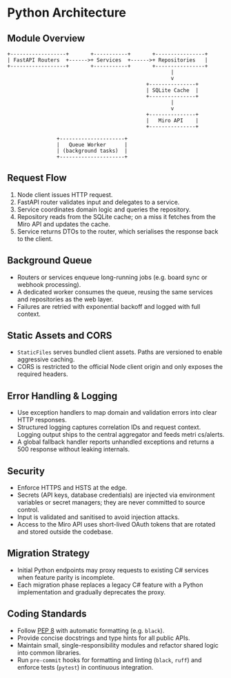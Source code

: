 # Python Architecture

## Module Overview

```text
+------------------+       +-----------+       +----------------+
| FastAPI Routers  +------>+ Services  +------>+ Repositories   |
+------------------+       +-----------+       +----------------+
                                                     |
                                                     v
                                             +---------------+
                                             | SQLite Cache  |
                                             +---------------+
                                                     |
                                                     v
                                             +---------------+
                                             |   Miro API    |
                                             +---------------+

                +---------------------+
                |   Queue Worker      |
                | (background tasks)  |
                +---------------------+
```

## Request Flow

1. Node client issues HTTP request.
2. FastAPI router validates input and delegates to a service.
3. Service coordinates domain logic and queries the repository.
4. Repository reads from the SQLite cache; on a miss it fetches from the Miro API and updates the cache.
5. Service returns DTOs to the router, which serialises the response back to the client.

## Background Queue

- Routers or services enqueue long-running jobs (e.g. board sync or webhook processing).
- A dedicated worker consumes the queue, reusing the same services and repositories as the web layer.
- Failures are retried with exponential backoff and logged with full context.

## Static Assets and CORS

- `StaticFiles` serves bundled client assets. Paths are versioned to enable aggressive caching.
- CORS is restricted to the official Node client origin and only exposes the required headers.

## Error Handling & Logging

- Use exception handlers to map domain and validation errors into clear HTTP responses.
- Structured logging captures correlation IDs and request context. Logging output ships to the central aggregator and feeds metri
cs/alerts.
- A global fallback handler reports unhandled exceptions and returns a 500 response without leaking internals.

## Security

- Enforce HTTPS and HSTS at the edge.
- Secrets (API keys, database credentials) are injected via environment variables or secret managers; they are never committed to source control.
- Input is validated and sanitised to avoid injection attacks.
- Access to the Miro API uses short-lived OAuth tokens that are rotated and stored outside the codebase.

## Migration Strategy

- Initial Python endpoints may proxy requests to existing C# services when feature parity is incomplete.
- Each migration phase replaces a legacy C# feature with a Python implementation and gradually deprecates the proxy.

## Coding Standards

- Follow [PEP 8](https://peps.python.org/pep-0008/) with automatic formatting (e.g. `black`).
- Provide concise docstrings and type hints for all public APIs.
- Maintain small, single-responsibility modules and refactor shared logic into common libraries.
- Run `pre-commit` hooks for formatting and linting (`black`, `ruff`) and enforce tests (`pytest`) in continuous integration.

